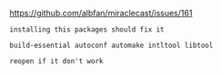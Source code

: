 https://github.com/albfan/miraclecast/issues/161

```
installing this packages should fix it

build-essential autoconf automake intltool libtool

reopen if it don't work
```

